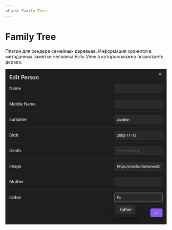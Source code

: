 ```yaml
---
alias: Family Tree
---
```


# Family Tree

Плагин для рендера семейных деревьев.
Информация хранится в метаданных заметки человека
Есть View в котором можно посмотреть дерево.

![Person Modal](Images/FamilyTree_PersonModal.png)